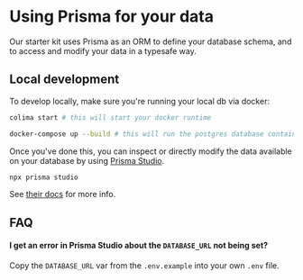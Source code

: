 # Using Prisma for your data

Our starter kit uses Prisma as an ORM to define your database schema, and to access and modify your data in a typesafe way.

## Local development
To develop locally, make sure you're running your local db via docker:
```sh
colima start # this will start your docker runtime

docker-compose up --build # this will run the postgres database container
```

Once you've done this, you can inspect or directly modify the data available on your database by using [Prisma Studio](https://www.prisma.io/studio). 

```sh
npx prisma studio
```

See [their docs](https://www.prisma.io/studio) for more info.

## FAQ

#### **I get an error in Prisma Studio about the `DATABASE_URL` not being set?**
Copy the `DATABASE_URL` var from the `.env.example` into your own `.env` file.
